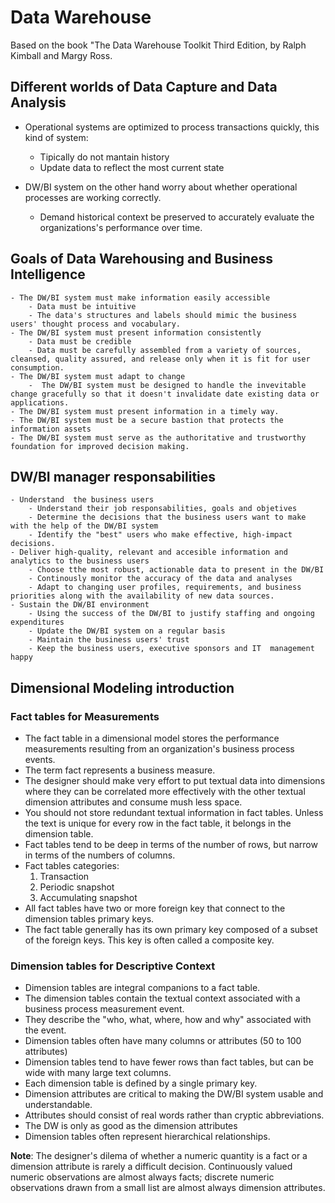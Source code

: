 # Data Warehouse
Based on the book "The Data Warehouse Toolkit Third Edition, by Ralph Kimball and Margy Ross.

## Different worlds of Data Capture and Data Analysis
- Operational systems  are optimized to process transactions quickly, this kind of system:
    - Tipically  do not mantain history
    - Update data to reflect the most current state

- DW/BI system on the other hand  worry about whether operational processes are working correctly.
    - Demand historical context be preserved to accurately evaluate the organizations's performance over time.

## Goals of Data Warehousing and Business Intelligence
    - The DW/BI system must make information easily accessible
        - Data must be intuitive
        - The data's structures and labels should mimic the business users' thought process and vocabulary.
    - The DW/BI system must present information consistently
        - Data must be credible
        - Data must be carefully assembled from a variety of sources, cleansed, quality assured, and release only when it is fit for user consumption.
    - The DW/BI system must adapt to change
        -  The DW/BI system must be designed to handle the invevitable change gracefully so that it doesn't invalidate date existing data or applications.
    - The DW/BI system must present information in a timely way.
    - The DW/BI system must be a secure bastion that protects the information assets
    - The DW/BI system must serve as the authoritative and trustworthy foundation for improved decision making.

## DW/BI manager responsabilities
    - Understand  the business users
        - Understand their job responsabilities, goals and objetives
        - Determine the decisions that the business users want to make with the help of the DW/BI system
        - Identify the "best" users who make effective, high-impact decisions.
    - Deliver high-quality, relevant and accesible information and analytics to the business users
        - Choose tthe most robust, actionable data to present in the DW/BI
        - Continously monitor the accuracy of the data and analyses
        - Adapt to changing user profiles, requirements, and business priorities along with the availability of new data sources.
    - Sustain the DW/BI environment
        - Using the success of the DW/BI to justify staffing and ongoing expenditures
        - Update the DW/BI system on a regular basis
        - Maintain the business users' trust
        - Keep the business users, executive sponsors and IT  management happy

## Dimensional Modeling introduction
### Fact tables for Measurements
- The fact table in a dimensional model stores the performance measurements resulting from an organization's business process events.
- The term fact represents a business measure.
- The designer should make very effort to put textual data into dimensions where they can be correlated more effectively with the other textual
dimension attributes and consume mush less space.
- You should not store redundant textual information in fact tables. Unless the text is unique for every row in the fact table, it belongs in the dimension table.
- Fact tables tend to be deep in terms of the number of rows, but narrow  in terms of the numbers of columns.
- Fact tables categories:
    1. Transaction
    2. Periodic snapshot
    3. Accumulating snapshot
- All fact tables have two or more foreign key that connect to the dimension tables primary keys.
- The fact table generally has its own primary key composed of a subset of the foreign keys. This key is often called a composite key.

### Dimension tables for Descriptive Context
- Dimension tables are integral companions to a fact table. 
- The dimension tables contain the textual context associated with a business process measurement event.
- They describe the "who, what, where, how and why" associated with the event.
- Dimension tables often have many columns or attributes (50 to 100 attributes)
- Dimension tables tend to have fewer rows than fact tables, but can be wide with many large text columns.
- Each dimension table is defined by a single primary key.
- Dimension attributes are critical to making the DW/BI system usable and understandable.
- Attributes should consist of real words rather than cryptic abbreviations.
- The DW is only as good as the dimension attributes
- Dimension tables often represent hierarchical relationships. 

**Note**:
The designer's dilema of whether a numeric quantity is a fact or a dimension attribute is rarely a difficult decision. Continuously valued numeric observations are almost always facts; discrete numeric observations drawn from a small list are almost always dimension attributes.